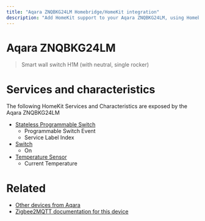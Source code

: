 ```yaml
---
title: "Aqara ZNQBKG24LM Homebridge/HomeKit integration"
description: "Add HomeKit support to your Aqara ZNQBKG24LM, using Homebridge, Zigbee2MQTT and homebridge-z2m."
---
```

<!---
This file has been GENERATED using src/docgen/docgen.ts
DO NOT EDIT THIS FILE MANUALLY!
-->
# Aqara ZNQBKG24LM
> Smart wall switch H1M (with neutral, single rocker)


# Services and characteristics
The following HomeKit Services and Characteristics are exposed by
the Aqara ZNQBKG24LM

* [Stateless Programmable Switch](../../action.md)
  * Programmable Switch Event
  * Service Label Index
* [Switch](../../switch.md)
  * On
* [Temperature Sensor](../../sensors.md)
  * Current Temperature


# Related
* [Other devices from Aqara](../index.md#aqara)
* [Zigbee2MQTT documentation for this device](https://www.zigbee2mqtt.io/devices/ZNQBKG24LM.html)